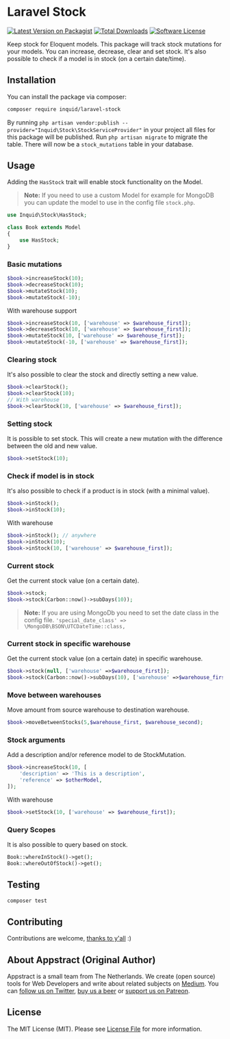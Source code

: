 # Laravel Stock

[![Latest Version on Packagist](https://img.shields.io/packagist/v/inquid/laravel-stock.svg?style=flat-square)](https://packagist.org/packages/appstract/laravel-stock)
[![Total Downloads](https://img.shields.io/packagist/dt/inquid/laravel-stock.svg?style=flat-square)](https://packagist.org/packages/appstract/laravel-stock)
[![Software License](https://img.shields.io/badge/license-MIT-brightgreen.svg?style=flat-square)](LICENSE.md)

Keep stock for Eloquent models. This package will track stock mutations for your models. You can increase, decrease, clear and set stock. It's also possible to check if a model is in stock (on a certain date/time).

## Installation

You can install the package via composer:

``` bash
composer require inquid/laravel-stock
```

By running `php artisan vendor:publish --provider="Inquid\Stock\StockServiceProvider"` in your project all files for this package will be published. Run `php artisan migrate` to migrate the table. There will now be a `stock_mutations` table in your database.

## Usage

Adding the `HasStock` trait will enable stock functionality on the Model.

> **Note:** If you need to use a custom Model for example for MongoDB you can update the model to use in the config file `stock.php`.

``` php
use Inquid\Stock\HasStock;

class Book extends Model
{
    use HasStock;
}
```

### Basic mutations

```php
$book->increaseStock(10);
$book->decreaseStock(10);
$book->mutateStock(10);
$book->mutateStock(-10);
```
With warehouse support
```php
$book->increaseStock(10, ['warehouse' => $warehouse_first]);
$book->decreaseStock(10, ['warehouse' => $warehouse_first]);
$book->mutateStock(10, ['warehouse' => $warehouse_first]);
$book->mutateStock(-10, ['warehouse' => $warehouse_first]);
```

### Clearing stock

It's also possible to clear the stock and directly setting a new value.

```php
$book->clearStock();
$book->clearStock(10);
// With warehouse
$book->clearStock(10, ['warehouse' => $warehouse_first]);
```

### Setting stock

It is possible to set stock. This will create a new mutation with the difference between the old and new value.

```php
$book->setStock(10);
```

### Check if model is in stock

It's also possible to check if a product is in stock (with a minimal value).

```php
$book->inStock();
$book->inStock(10);
```
With warehouse
```php
$book->inStock(); // anywhere
$book->inStock(10);
$book->inStock(10, ['warehouse' => $warehouse_first]);
```

### Current stock

Get the current stock value (on a certain date).

```php
$book->stock;
$book->stock(Carbon::now()->subDays(10));
```

> **Note:** If you are using MongoDb you need to set the date class in the config file.
> `'special_date_class' => \MongoDB\BSON\UTCDateTime::class,`

### Current stock in specific warehouse

Get the current stock value (on a certain date) in specific warehouse.

```php
$book->stock(null, ['warehouse' =>$warehouse_first]);
$book->stock(Carbon::now()->subDays(10), ['warehouse' =>$warehouse_first]);
```

### Move between warehouses

Move amount from source warehouse to destination warehouse.

```php
$book->moveBetweenStocks(5,$warehouse_first, $warehouse_second);
```

### Stock arguments

Add a description and/or reference model to de StockMutation.

```php
$book->increaseStock(10, [
    'description' => 'This is a description',
    'reference' => $otherModel,
]);
```

With warehouse
```php
$book->setStock(10, ['warehouse' => $warehouse_first]);
```

### Query Scopes

It is also possible to query based on stock.

```php
Book::whereInStock()->get();
Book::whereOutOfStock()->get();
```

## Testing

``` bash
composer test
```

## Contributing

Contributions are welcome, [thanks to y'all](https://github.com/inquid/laravel-stock/graphs/contributors) :)

## About Appstract (Original Author)

Appstract is a small team from The Netherlands. We create (open source) tools for Web Developers and write about related subjects on [Medium](https://medium.com/appstract). You can [follow us on Twitter](https://twitter.com/appstractnl), [buy us a beer](https://www.paypal.me/appstract/10) or [support us on Patreon](https://www.patreon.com/appstract).

## License

The MIT License (MIT). Please see [License File](LICENSE.md) for more information.
